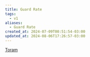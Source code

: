```yaml
---
title: Guard Rate
tags:
  - v1
aliases:
  - Guard Rate
created_at: 2024-07-09T00:51:54-03:00
updated_at: 2024-08-06T17:26:57-03:00
---
```


[Toram](../../../../rascunhos/2024/07/2024-07-06-Toram.md)
